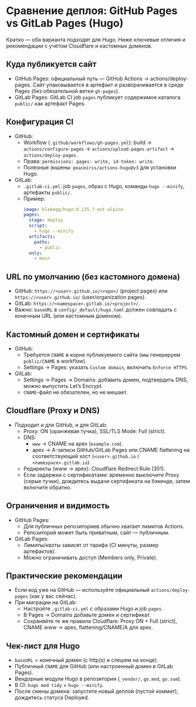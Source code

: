 # Сравнение деплоя: GitHub Pages vs GitLab Pages (Hugo)

Кратко — оба варианта подходят для Hugo. Ниже ключевые отличия и рекомендации с учётом Cloudflare и кастомных доменов.

## Куда публикуется сайт
- GitHub Pages: официальный путь — GitHub Actions → actions/deploy-pages. Сайт упаковывается в артефакт и разворачивается в среде Pages (без обязательной ветки `gh-pages`).
- GitLab Pages: GitLab CI job `pages` публикует содержимое каталога `public/` как артефакт Pages.

## Конфигурация CI
- GitHub:
  - Workflow (`.github/workflows/gh-pages.yml`): build → `actions/configure-pages` → `actions/upload-pages-artifact` → `actions/deploy-pages`.
  - Права: `permissions: pages: write, id-token: write`.
  - Полезные экшены: `peaceiris/actions-hugo@v3` для установки Hugo.
- GitLab:
  - `.gitlab-ci.yml`: job `pages`, образ с Hugo, команды `hugo --minify`, артефакты `public/`.
  - Пример:
    ```yaml
    image: klakegg/hugo:0.125.7-ext-alpine
    pages:
      stage: deploy
      script:
        - hugo --minify
      artifacts:
        paths:
          - public
      only:
        - main
    ```

## URL по умолчанию (без кастомного домена)
- GitHub: `https://<user>.github.io/<repo>/` (project pages) или `https://<user>.github.io/` (user/organization pages).
- GitLab: `https://<namespace>.gitlab.io/<project>/`.
- Важно: `baseURL` в `config/_default/hugo.toml` должен совпадать с конечным URL (или кастомным доменом).

## Кастомный домен и сертификаты
- GitHub:
  - Требуется `CNAME` в корне публикуемого сайта (мы генерируем `public/CNAME` в workflow).
  - Settings → Pages: указать `Custom domain`, включить `Enforce HTTPS`.
- GitLab:
  - Settings → Pages → Domains: добавить домен, подтвердить DNS, можно выпустить Let’s Encrypt.
  - `CNAME`-файл не обязателен, но не мешает.

## Cloudflare (Proxy и DNS)
- Подходит и для GitHub, и для GitLab:
  - Proxy: ON (оранжевая тучка), SSL/TLS Mode: Full (strict).
  - DNS:
    - `www` → CNAME на apex (`example.com`).
    - apex → A-записи GitHub/GitLab Pages или CNAME flattening на соответствующий хост (`<user>.github.io` / `<namespace>.gitlab.io`).
  - Редиректы (www → apex): Cloudflare Redirect Rule (301).
  - Если задержки с сертификатами: временно выключите Proxy (серые тучки), дождитесь выдачи сертификата на бэкенде, затем включите обратно.

## Ограничения и видимость
- GitHub Pages:
  - Для публичных репозиториев обычно хватает лимитов Actions.
  - Репозиторий может быть приватным, сайт — публичным.
- GitLab Pages:
  - Лимиты/квоты зависят от тарифа (CI минуты, размер артефактов).
  - Можно ограничивать доступ (Members only, Private).

## Практические рекомендации
- Если код уже на GitHub — используйте официальный `actions/deploy-pages` (как у вас сейчас).
- При миграции на GitLab:
  - Настройте `.gitlab-ci.yml` с образами Hugo и job `pages`.
  - В Pages → Domains добавьте домен и сертификат.
  - Сохраняйте те же правила Cloudflare: Proxy ON + Full (strict), CNAME www → apex, flattening/CNAME/A для apex.

## Чек-лист для Hugo
- `baseURL` = конечный домен (с http(s) и слешем на конце).
- Публичный `CNAME` для GitHub (или настроенный домен в GitLab Pages).
- Вендорные модули Hugo в репозитории (`_vendor/`, `go.mod`, `go.sum`).
- В CI: `hugo mod tidy` + `hugo --minify`.
- После смены домена: запустите новый деплой (пустой коммит), дождитесь статуса Deployed.
